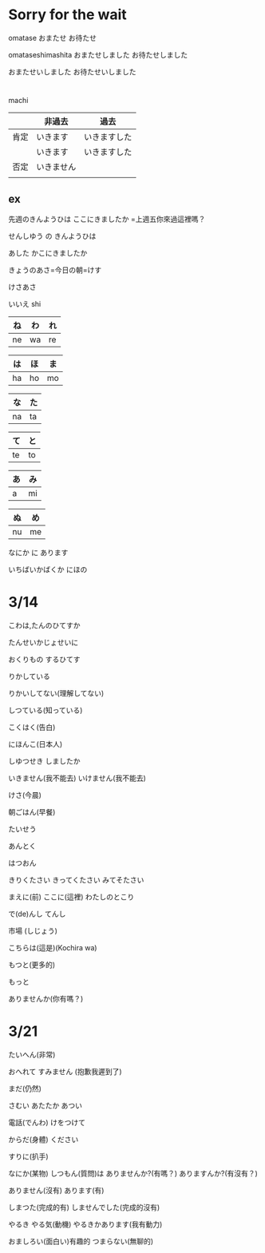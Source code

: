 
# Sorry for the wait
omatase
おまたせ
お待たせ

omataseshimashita
おまたせしました
お待たせしました

おまたせいしました
お待たせいしました

# 

machi


|      | 非過去     | 過去         |
| ---- | ---------- | ------------ |
| 肯定 | いきます   | いきますした |
|      | いきます   | いきますした |
| 否定 | いきません |              |
|      |            |              |

## ex

先週のきんようひは ここにきましたか =上週五你來過這裡嗎？

せんしゆう の きんようひは

あした かこにきましたか

きょうのあさ=今日の朝=けす

けさあさ

いいえ
shi


|ね | わ|れ |
|---|---|---|
|ne | wa|re |

|は|ほ|ま|
|---|---|---|
|ha|ho|mo|

|な|た|
|---|---|
|na|ta|

|て|と|
|---|---|
|te|to|


|あ|み
|---|---|
|a|mi|

|ぬ|め|
|---|---|
|nu|me|



なにか に あります


いちばいかばくか
にほの


# 3/14

こわは,たんのひてすか

たんせいかじょせいに

おくりもの するひてす

りかしている

りかいしてない(理解してない)

しつている(知っている)

こくはく(告白)

にほんこ(日本人)

しゆつせき しましたか

いきません(我不能去)
いけません(我不能去)

けさ(今晨)

朝ごはん(早餐)

たいせう

あんとく

はつおん

きりくたさい
きってくたさい
みてそたさい

まえに(前)
ここに(這裡)
わたしのとこり

で(de)んし
てんし

市場 (しじょう)

こちらは(這是)(Kochira wa)

もつと(更多的)

もっと

ありませんか(你有嗎？)

# 3/21

たいへん(非常)

おへれて すみません (抱歉我遲到了)

まだ(仍然)

さむい
あたたか
あつい

電話(でんわ)
けをつけて 

からだ(身體) ください

すりに(扒手)

なにか(某物) しつもん(質問)は
ありませんか?(有嗎？)
ありますんか?(有沒有？)

ありません(沒有)
あります(有)

しまつた(完成的有)
しませんでした(完成的沒有)

やるき やる気(動機)
やるきかあります(我有動力)

おましろい(面白い)有趣的
つまらない(無聊的)